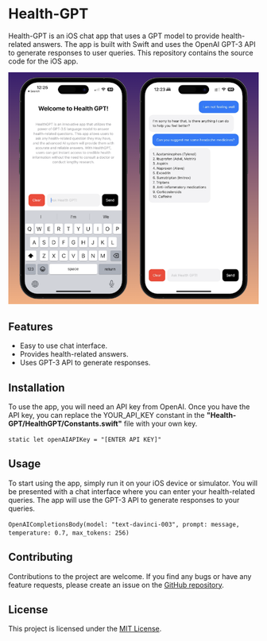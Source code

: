 # Health-GPT
Health-GPT is an iOS chat app that uses a GPT model to provide health-related answers. The app is built with Swift and uses the OpenAI GPT-3 API to generate responses to user queries. This repository contains the source code for the iOS app.


[![](https://github.com/dhairyachandra/Health-GPT/blob/main/Screenshots/App_Screens.png)](https://github.com/dhairyachandra/Health-GPT/blob/main/Screenshots/App_Screens.png)


## Features
- Easy to use chat interface.
- Provides health-related answers.
- Uses GPT-3 API to generate responses.

## Installation
To use the app, you will need an API key from OpenAI. Once you have the API key, you can replace the YOUR_API_KEY constant in the 
**"Health-GPT/HealthGPT/Constants.swift"** file with your own key.


`static let openAIAPIKey = "[ENTER API KEY]"`

## Usage
To start using the app, simply run it on your iOS device or simulator. You will be presented with a chat interface where you can enter your health-related queries. The app will use the GPT-3 API to generate responses to your queries.

`OpenAICompletionsBody(model: "text-davinci-003", prompt: message, temperature: 0.7, max_tokens: 256)`

## Contributing
Contributions to the project are welcome. If you find any bugs or have any feature requests, please create an issue on the [GitHub repository](https://github.com/dhairyachandra/Health-GPT/issues "GitHub repository").

## License
This project is licensed under the [MIT License](https://opensource.org/licenses/MIT "MIT License").
